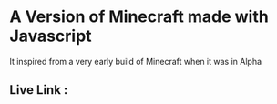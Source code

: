 # A Version of Minecraft made with Javascript 


It inspired from a very early build of Minecraft when it was in Alpha 



## Live Link : 